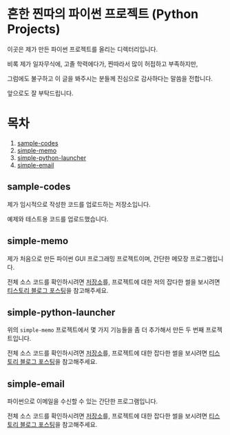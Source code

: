 # 흔한 찐따의 파이썬 프로젝트 (Python Projects)

이곳은 제가 만든 파이썬 프로젝트를 올리는 디렉터리입니다.

비록 제가 일자무식에, 고졸 학력에다가, 찐따라서 많이 허접하고 부족하지만,

그럼에도 불구하고 이 글을 봐주시는 분들께 진심으로 감사하다는 말씀을 전합니다.

앞으로도 잘 부탁드립니다.

# 목차
1. [sample-codes](#sample-codes)
2. [simple-memo](#simple-memo)
3. [simple-python-launcher](#simple-python-launcher)
4. [simple-email](#simple-email)

## sample-codes
제가 임시적으로 작성한 코드를 업로드하는 저장소입니다.

예제와 테스트용 코드를 업로드했습니다.

## simple-memo
제가 처음으로 만든 파이썬 GUI 프로그래밍 프로젝트이며, 간단한 메모장 프로그램입니다.

전체 소스 코드를 확인하시려면 [저장소](https://github.com/iam-jjintta/python-tutorial/tree/main/projects/simple-memo)를,
프로젝트에 대한 저의 잡다한 썰을 보시려면 [티스토리 블로그 포스팅](https://iamjjintta.tistory.com/143)을 참고해주세요.

## simple-python-launcher
위의 `simple-memo` 프로젝트에서 몇 가지 기능들을 좀 더 추가해서 만든 두 번째 프로젝트입니다.

전체 소스 코드를 확인하시려면 [저장소](https://github.com/iam-jjintta/python-tutorial/tree/main/projects/simple-python-launcher)를,
프로젝트에 대한 잡다한 썰을 보시려면 [티스토리 블로그 포스팅](https://iamjjintta.tistory.com/144)을 참고해주세요.

## simple-email
파이썬으로 이메일을 수신할 수 있는 간단한 프로그램입니다.

전체 소스 코드를 확인하시려면 [저장소](https://github.com/iam-jjintta/python-tutorial/tree/main/projects/simple-email)를,
프로젝트에 대한 잡다한 썰을 보시려면 [티스토리 블로그 포스팅](https://iamjjintta.tistory.com/149)을 참고해주세요.

